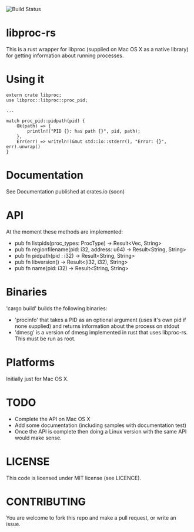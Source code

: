 ![Build Status](https://travis-ci.org/andrewdavidmackenzie/libproc-rs.svg?branch=master "Mac OS X")

# libproc-rs
This is a rust wrapper for libproc (supplied on Mac OS X as a native library) for getting information about running processes.

# Using it
```
extern crate libproc;
use libproc::libproc::proc_pid;

...

match proc_pid::pidpath(pid) {
    Ok(path) => {
        println!("PID {}: has path {}", pid, path);
    },
    Err(err) => writeln!(&mut std::io::stderr(), "Error: {}", err).unwrap()
}
```

# Documentation
See Documentation published at crates.io (soon)

# API
At the moment these methods are implemented:
- pub fn listpids(proc_types: ProcType) -> Result<Vec<u32>, String>
- pub fn regionfilename(pid: i32, address: u64) -> Result<String, String>
- pub fn pidpath(pid : i32) -> Result<String, String>
- pub fn libversion() -> Result<(i32, i32), String>
- pub fn name(pid: i32) -> Result<String, String>

# Binaries
'cargo build' builds the following binaries:
- 'procinfo' that takes a PID as an optional argument (uses it's own pid if none supplied) and returns information about the process on stdout
- 'dmesg' is a version of dmesg implemented in rust that uses libproc-rs. This must be run as root.

# Platforms
Initially just for Mac OS X.

# TODO
- Complete the API on Mac OS X
- Add some documentation (including samples with documentation test)
- Once the API is complete then doing a Linux version with the same API would make sense.

# LICENSE
This code is licensed under MIT license (see LICENCE).

# CONTRIBUTING
You are welcome to fork this repo and make a pull request, or write an issue.
